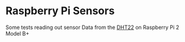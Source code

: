# Raspberry Pi Sensors
Some tests reading out sensor Data from the [DHT22](http://www.mikrocontroller-elektronik.de/dht22-am2302-luftfeuchte-und-temperatursensor/) on Raspberry Pi 2 Model B+

